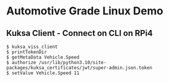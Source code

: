 # Automotive Grade Linux Demo

## Kuksa Client - Connect on CLI on RPi4

```
$ kuksa_viss_client
$ printTokenDir
$ getMetaData Vehicle.Speed
$ authorize /usr/lib/python3.10/site-packages/kuksa_certificates/jwt/super-admin.json.token
$ setValue Vehicle.Speed 11
```
